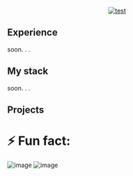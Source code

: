 <div align="center">
  
  [![test](https://readme-typing-svg.herokuapp.com/?font=Josefin+Sans&weight=700&size=96&duration=4000&pause=1010&center=true&random=false&width=1500&height=220&lines=Python+developer+from+Donbass)](https://git.io/typing-svg)
</div>

## Experience
  soon. . .

## My stack
  soon. . .

## Projects


# ⚡ Fun fact: 
![image](https://github.com/cryptoproxy/cryptoproxy/assets/143442849/62094955-2942-43b0-b1cd-4a467d2999e5)
![image](https://github.com/cryptoproxy/cryptoproxy/assets/143442849/dec4127b-a6e4-4dee-a773-df4596ea860e)



  

<!--
**cryptoproxy/cryptoproxy** is a ✨ _special_ ✨ repository because its `README.md` (this file) appears on your GitHub profile.

Here are some ideas to get you started:

- 🔭 I’m currently working on ...
- 🌱 I’m currently learning ...
- 👯 I’m looking to collaborate on ...
- 🤔 I’m looking for help with ...
- 💬 Ask me about ...
- 📫 How to reach me: ...
- 😄 Pronouns: ...
-->
